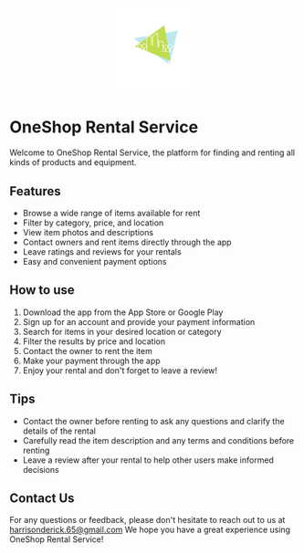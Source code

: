 <p align="center">
  <img src="images/oneshop2.png" width="30%" height="20%">
</p>

# OneShop Rental Service

Welcome to OneShop Rental Service, the platform for finding and renting all kinds of products and equipment. 

## Features
- Browse a wide range of items available for rent
- Filter by category, price, and location
- View item photos and descriptions
- Contact owners and rent items directly through the app
- Leave ratings and reviews for your rentals
- Easy and convenient payment options

## How to use
1. Download the app from the App Store or Google Play
2. Sign up for an account and provide your payment information
3. Search for items in your desired location or category
4. Filter the results by price and location
5. Contact the owner to rent the item
6. Make your payment through the app
7. Enjoy your rental and don't forget to leave a review!

## Tips
- Contact the owner before renting to ask any questions and clarify the details of the rental
- Carefully read the item description and any terms and conditions before renting
- Leave a review after your rental to help other users make informed decisions

## Contact Us
For any questions or feedback, please don't hesitate to reach out to us at harrisonderick.65@gmail.com We hope you have a great experience using OneShop Rental Service!
